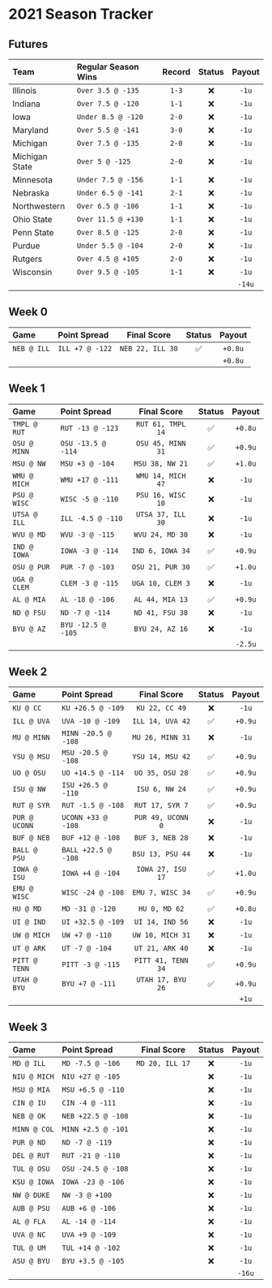 # 2021 Season Tracker

## Futures

| Team | Regular Season Wins | Record | Status | Payout |
| :--- | :------------------ | :----: | :----: | :----: |
| Illinois       | `Over 3.5 @ -135`  | `1-3` | ❌ | `-1u` |
| Indiana        | `Over 7.5 @ -120`  | `1-1` | ❌ | `-1u` |
| Iowa           | `Under 8.5 @ -120` | `2-0` | ❌ | `-1u` |
| Maryland       | `Over 5.5 @ -141`  | `3-0` | ❌ | `-1u` |
| Michigan       | `Over 7.5 @ -135`  | `2-0` | ❌ | `-1u` |
| Michigan State | `Over 5 @ -125`    | `2-0` | ❌ | `-1u` |
| Minnesota      | `Under 7.5 @ -156` | `1-1` | ❌ | `-1u` |
| Nebraska       | `Under 6.5 @ -141` | `2-1` | ❌ | `-1u` |
| Northwestern   | `Over 6.5 @ -106`  | `1-1` | ❌ | `-1u` |
| Ohio State     | `Over 11.5 @ +130` | `1-1` | ❌ | `-1u` |
| Penn State     | `Over 8.5 @ -125`  | `2-0` | ❌ | `-1u` |
| Purdue         | `Under 5.5 @ -104` | `2-0` | ❌ | `-1u` |
| Rutgers        | `Over 4.5 @ +105`  | `2-0` | ❌ | `-1u` |
| Wisconsin      | `Over 9.5 @ -105`  | `1-1` | ❌ | `-1u` |
| | | | | `-14u` |

## Week 0

| Game | Point Spread | Final Score | Status | Payout |
| :--- | :----------- | :---------: | :----: | :----: |
| `NEB @ ILL` | `ILL +7 @ -122` | `NEB 22, ILL 30` | ✅ | `+0.8u` |
| | | | | `+0.8u` |

## Week 1

| Game | Point Spread | Final Score | Status | Payout |
| :--- | :----------- | :---------: | :----: | :----: |
| `TMPL @ RUT` | `RUT -13 @ -123`   | `RUT 61, TMPL 14` | ✅ | `+0.8u` |
| `OSU @ MINN` | `OSU -13.5 @ -114` | `OSU 45, MINN 31` | ✅ | `+0.9u` |
| `MSU @ NW`   | `MSU +3 @ -104`    | `MSU 38, NW 21`   | ✅ | `+1.0u` |
| `WMU @ MICH` | `WMU +17 @ -111`   | `WMU 14, MICH 47` | ❌ | `-1u`   |
| `PSU @ WISC` | `WISC -5 @ -110`   | `PSU 16, WISC 10` | ❌ | `-1u`   |
| `UTSA @ ILL` | `ILL -4.5 @ -110`  | `UTSA 37, ILL 30` | ❌ | `-1u`   |
| `WVU @ MD`   | `WVU -3 @ -115`    | `WVU 24, MD 30`   | ❌ | `-1u`   |
| `IND @ IOWA` | `IOWA -3 @ -114`   | `IND 6, IOWA 34`  | ✅ | `+0.9u` |
| `OSU @ PUR`  | `PUR -7 @ -103`    | `OSU 21, PUR 30`  | ✅ | `+1.0u` |
| `UGA @ CLEM` | `CLEM -3 @ -115`   | `UGA 10, CLEM 3`  | ❌ | `-1u`   |
| `AL @ MIA`   | `AL -18 @ -106`    | `AL 44, MIA 13`   | ✅ | `+0.9u` |
| `ND @ FSU`   | `ND -7 @ -114`     | `ND 41, FSU 38`   | ❌ | `-1u`   |
| `BYU @ AZ`   | `BYU -12.5 @ -105` | `BYU 24, AZ 16`   | ❌ | `-1u`   |
| | | | | `-2.5u` |

## Week 2

| Game | Point Spread | Final Score | Status | Payout |
| :--- | :----------- | :---------: | :----: | :----: |
| `KU @ CC`     | `KU +26.5 @ -109`   | `KU 22, CC 49`     | ❌ | `-1u`   |
| `ILL @ UVA`   | `UVA -10 @ -109`    | `ILL 14, UVA 42`   | ✅ | `+0.9u` |
| `MU @ MINN`   | `MINN -20.5 @ -108` | `MU 26, MINN 31`   | ❌ | `-1u`   |
| `YSU @ MSU`   | `MSU -20.5 @ -108`  | `YSU 14, MSU 42`   | ✅ | `+0.9u` |
| `UO @ OSU`    | `UO +14.5 @ -114`   | `UO 35, OSU 28`    | ✅ | `+0.9u` |
| `ISU @ NW`    | `ISU +26.5 @ -110`  | `ISU 6, NW 24`     | ✅ | `+0.9u` |
| `RUT @ SYR`   | `RUT -1.5 @ -108`   | `RUT 17, SYR 7`    | ✅ | `+0.9u` |
| `PUR @ UCONN` | `UCONN +33 @ -108`  | `PUR 49, UCONN 0`  | ❌ | `-1u`   |
| `BUF @ NEB`   | `BUF +12 @ -108`    | `BUF 3, NEB 28`    | ❌ | `-1u`   |
| `BALL @ PSU`  | `BALL +22.5 @ -108` | `BSU 13, PSU 44`   | ❌ | `-1u`   |
| `IOWA @ ISU`  | `IOWA +4 @ -104`    | `IOWA 27, ISU 17`  | ✅ | `+1.0u` |
| `EMU @ WISC`  | `WISC -24 @ -108`   | `EMU 7, WISC 34`   | ✅ | `+0.9u` |
| `HU @ MD`     | `MD -31 @ -120`     | `HU 0, MD 62`      | ✅ | `+0.8u` |
| `UI @ IND`    | `UI +32.5 @ -109`   | `UI 14, IND 56`    | ❌ | `-1u`   |
| `UW @ MICH`   | `UW +7 @ -110`      | `UW 10, MICH 31`   | ❌ | `-1u`   |
| `UT @ ARK`    | `UT -7 @ -104`      | `UT 21, ARK 40`    | ❌ | `-1u`   |
| `PITT @ TENN` | `PITT -3 @ -115`    | `PITT 41, TENN 34` | ✅ | `+0.9u` |
| `UTAH @ BYU`  | `BYU +7 @ -111`     | `UTAH 17, BYU 26`  | ✅ | `+0.9u` |
| | | | | `+1u` |

## Week 3

| Game | Point Spread | Final Score | Status | Payout |
| :--- | :----------- | :---------: | :----: | :----: |
| `MD @ ILL`   | `MD -7.5 @ -106`   | `MD 20, ILL 17` | ❌ | `-1u` |
| `NIU @ MICH` | `NIU +27 @ -105`   | | ❌ | `-1u` |
| `MSU @ MIA`  | `MSU +6.5 @ -110`  | | ❌ | `-1u` |
| `CIN @ IU`   | `CIN -4 @ -111`    | | ❌ | `-1u` |
| `NEB @ OK`   | `NEB +22.5 @ -108` | | ❌ | `-1u` |
| `MINN @ COL` | `MINN +2.5 @ -101` | | ❌ | `-1u` |
| `PUR @ ND`   | `ND -7 @ -119`     | | ❌ | `-1u` |
| `DEL @ RUT`  | `RUT -21 @ -110`   | | ❌ | `-1u` |
| `TUL @ OSU`  | `OSU -24.5 @ -108` | | ❌ | `-1u` |
| `KSU @ IOWA` | `IOWA -23 @ -106`  | | ❌ | `-1u` |
| `NW @ DUKE`  | `NW -3 @ +100`     | | ❌ | `-1u` |
| `AUB @ PSU`  | `AUB +6 @ -106`    | | ❌ | `-1u` |
| `AL @ FLA`   | `AL -14 @ -114`    | | ❌ | `-1u` |
| `UVA @ NC`   | `UVA +9 @ -109`    | | ❌ | `-1u` |
| `TUL @ UM`   | `TUL +14 @ -102`   | | ❌ | `-1u` |
| `ASU @ BYU`  | `BYU +3.5 @ -105`  | | ❌ | `-1u` |
| | | | | `-16u` |
